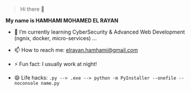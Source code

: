 > Hi there 👋

**My name is HAMHAMI MOHAMED EL RAYAN**

- 🌱 I’m currently learning CyberSecurity & Advanced Web Development (ngnix, docker, micro-services) ...
- 📫 How to reach me: elrayan.hamhami@gmail.com
- ⚡ Fun fact: I usually work at night!

- 😄 Life hacks: `.py --> .exe --> python -m PyInstaller --onefile --noconsole name.py`

